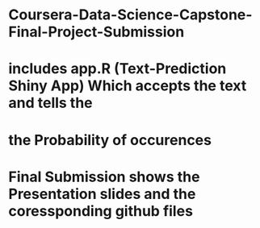 # Coursera-Data-Science-Capstone-Final-Project-Submission
# includes app.R (Text-Prediction Shiny App) Which accepts the text and tells the 
# the Probability of occurences
# Final Submission shows the Presentation slides and the coressponding github files
